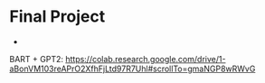 # Final Project
+
BART + GPT2: https://colab.research.google.com/drive/1-aBonVM103reAPrO2XfhFjLtd97R7Uhl#scrollTo=gmaNGP8wRWvG 
